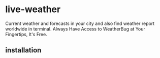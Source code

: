 # live-weather
Current weather and forecasts in your city and also find weather report worldwide in terminal.
Always Have Access to WeatherBug at Your Fingertips, It's Free.

## installation ##
